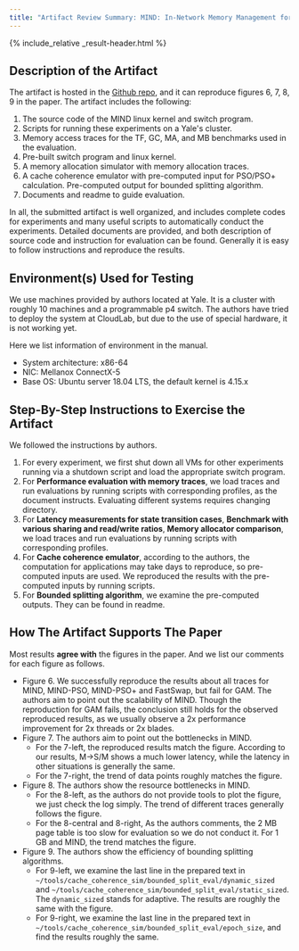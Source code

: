 ```yaml
---
title: "Artifact Review Summary: MIND: In-Network Memory Management for Disaggregated Data"
---
```


{% include_relative _result-header.html %}

## Description of the Artifact

The artifact is hosted in the [Github repo](https://github.com/shsym/mind), and it can reproduce figures 6, 7, 8, 9 in the paper. The artifact includes the following:

1. The source code of the MIND linux kernel and switch program.
2. Scripts for running these experiments on a Yale's cluster.
3. Memory access traces for the TF, GC, MA, and MB benchmarks used in the evaluation.
4. Pre-built switch program and linux kernel.
5. A memory allocation simulator with memory allocation traces.
6. A cache coherence emulator with pre-computed input for PSO/PSO+ calculation. Pre-computed output for bounded splitting algorithm.
7. Documents and readme to guide evaluation.

In all, the submitted artifact is well organized, and includes complete codes for experiments and many useful scripts to automatically conduct the experiments. Detailed documents are provided, and both description of source code and instruction for evaluation can be found. Generally it is easy to follow instructions and reproduce the results.

## Environment(s) Used for Testing

We use machines provided by authors located at Yale. It is a cluster with roughly 10 machines and a programmable p4 switch. The authors have tried to deploy the system at CloudLab, but due to the use of special hardware, it is not working yet.

Here we list information of environment in the manual.

* System architecture: x86-64
* NIC: Mellanox ConnectX-5
* Base OS: Ubuntu server 18.04 LTS, the default kernel is 4.15.x

## Step-By-Step Instructions to Exercise the Artifact

We followed the instructions by authors.

1. For every experiment, we first shut down all VMs for other experiments running via a shutdown script and load the appropriate switch program.
2. For **Performance evaluation with memory traces**, we load traces and run evaluations by running scripts with corresponding profiles, as the document instructs. Evaluating different systems requires changing directory.
3. For **Latency measurements for state transition cases**, **Benchmark with various sharing and read/write ratios**, **Memory allocator comparison**, we load traces and run evaluations by running scripts with corresponding profiles.
4. For **Cache coherence emulator**, according to the authors, the computation for applications may take days to reproduce, so pre-computed inputs are used. We reproduced the results with the pre-computed inputs by running scripts.
5. For **Bounded splitting algorithm**, we examine the pre-computed outputs. They can be found in readme.

## How The Artifact Supports The Paper

Most results **agree with** the figures in the paper. And we list our comments for each figure as follows.

- Figure 6. We successfully reproduce the results about all traces for MIND, MIND-PSO, MIND-PSO+ and FastSwap, but fail for GAM. The authors aim to point out the scalability of MIND. Though the reproduction for GAM fails, the conclusion still holds for the observed reproduced results, as we usually observe a 2x performance improvement for 2x threads or 2x blades.
- Figure 7. The authors aim to point out the bottlenecks in MIND.
  - For the 7-left, the reproduced results match the figure. According to our results, M->S/M shows a much lower latency, while the latency in other situations is generally the same.
  - For the 7-right, the trend of data points roughly matches the figure.
- Figure 8. The authors show the resource bottlenecks in MIND.
  - For the 8-left, as the authors do not provide tools to plot the figure, we just check the log simply. The trend of different traces generally follows the figure.
  - For the 8-central and 8-right, As the authors comments, the 2 MB page table is too slow for evaluation so we do not conduct it. For 1 GB and MIND, the trend matches the figure.
- Figure 9. The authors show the efficiency of bounding splitting algorithms.
  - For 9-left, we examine the last line in the prepared text in `~/tools/cache_coherence_sim/bounded_split_eval/dynamic_sized` and `~/tools/cache_coherence_sim/bounded_split_eval/static_sized`. The `dynamic_sized` stands for adaptive. The results are roughly the same with the figure.
  - For 9-right, we examine the last line in the prepared text in `~/tools/cache_coherence_sim/bounded_split_eval/epoch_size`, and find the results roughly the same.

